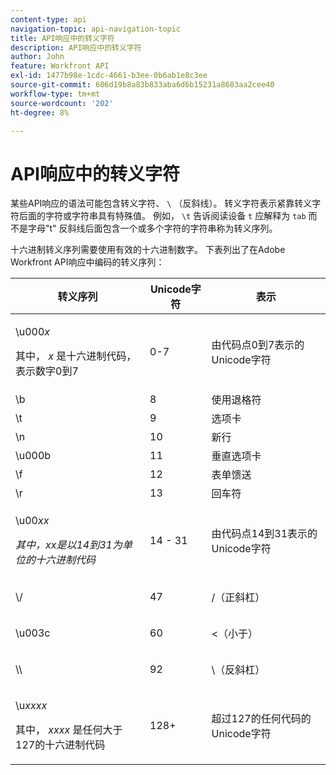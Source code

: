 ```yaml
---
content-type: api
navigation-topic: api-navigation-topic
title: API响应中的转义字符
description: API响应中的转义字符
author: John
feature: Workfront API
exl-id: 1477b98e-1cdc-4661-b3ee-0b6ab1e8c3ee
source-git-commit: 606d19b8a83b833aba6d6b15231a8683aa2cee40
workflow-type: tm+mt
source-wordcount: '202'
ht-degree: 8%

---
```


# API响应中的转义字符

某些API响应的语法可能包含转义字符、 `\` （反斜线）。 转义字符表示紧靠转义字符后面的字符或字符串具有特殊值。 例如， `\t` 告诉阅读设备 `t` 应解释为 `tab` 而不是字母&quot;t&quot; 反斜线后面包含一个或多个字符的字符串称为转义序列。

十六进制转义序列需要使用有效的十六进制数字。 下表列出了在Adobe Workfront API响应中编码的转义序列：

<table style="table-layout:auto"> 
 <col> 
 <col> 
 <col> 
 <thead> 
  <tr> 
   <th><strong>转义序列</strong> </th> 
   <th><strong>Unicode字符</strong> </th> 
   <th><strong>表示</strong> </th> 
  </tr> 
 </thead> 
 <tbody> 
  <tr> 
   <td> <p>\u000<em>x</em></p> <p>其中， <em>x</em> 是十六进制代码，表示数字0到7</p> </td> 
   <td>0-7</td> 
   <td>由代码点0到7表示的Unicode字符</td> 
  </tr> 
  <tr> 
   <td>\b</td> 
   <td>8</td> 
   <td>使用退格符</td> 
  </tr> 
  <tr> 
   <td>\t</td> 
   <td>9</td> 
   <td>选项卡</td> 
  </tr> 
  <tr> 
   <td>\n</td> 
   <td>10</td> 
   <td>新行</td> 
  </tr> 
  <tr> 
   <td>\u000b</td> 
   <td>11</td> 
   <td>垂直选项卡</td> 
  </tr> 
  <tr> 
   <td>\f</td> 
   <td>12</td> 
   <td>表单馈送</td> 
  </tr> 
  <tr> 
   <td>\r</td> 
   <td>13</td> 
   <td>回车符</td> 
  </tr> 
  <tr> 
   <td> <p>\u00<em>xx</em></p> <p><em>其中，xx是以14到31为单位的十六进制代码</em> </p> </td> 
   <td>14 - 31</td> 
   <td>由代码点14到31表示的Unicode字符</td> 
  </tr> 
  <tr> 
   <td> <p>\/</p> </td> 
   <td>47</td> 
   <td>/（正斜杠）</td> 
  </tr> 
  <tr> 
   <td> <p>\u003c</p> </td> 
   <td>60</td> 
   <td>&lt;（小于）</td> 
  </tr> 
  <tr> 
   <td> <p>\\</p> </td> 
   <td>92</td> 
   <td>\（反斜杠）</td> 
  </tr> 
  <tr> 
   <td> <p>\u<em>xxxx</em></p> <p>其中， <em>xxxx</em> 是任何大于127的十六进制代码</p> </td> 
   <td>128+</td> 
   <td>超过127的任何代码的Unicode字符</td> 
  </tr> 
 </tbody> 
</table>
